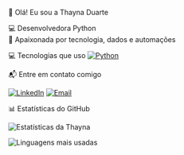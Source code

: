  👋 Olá! Eu sou a Thayna Duarte

💻 Desenvolvedora Python  
🚀 Apaixonada por tecnologia, dados e automações

💻 Tecnologias que uso
[![Python](https://img.shields.io/badge/Python-3776AB?style=for-the-badge&logo=python&logoColor=white)](#)

📬 Entre em contato comigo

[![LinkedIn](https://img.shields.io/badge/-LinkedIn-0077B5?style=for-the-badge&logo=linkedin&logoColor=white)](https://linkedin.com/in/thayna-duarte-090168368)
[![Email](https://img.shields.io/badge/-Email-D14836?style=for-the-badge&logo=gmail&logoColor=white)](mailto:thaynad781@gmail.com)

📊 Estatísticas do GitHub

![Estatísticas da Thayna](https://github-readme-stats.vercel.app/api?username=thaytech&show_icons=true&theme=radical&hide_title=true)

![Linguagens mais usadas](https://github-readme-stats.vercel.app/api/top-langs/?username=thaytech&layout=compact&langs_count=6&theme=radical&hide_title=true)




<!---
thaytech/thaytech is a ✨ special ✨ repository because its `README.md` (this file) appears on your GitHub profile.
You can click the Preview link to take a look at your changes.
--->
